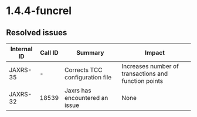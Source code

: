 # 1.4.4-funcrel

## Resolved issues

| Internal ID | Call ID | Summary | Impact |
| ----------- | ------- | ------- | ------- |
| JAXRS-35 | - | Corrects TCC configuration file | Increases number of transactions and function points |
| JAXRS-32 | 18539 | Jaxrs has encountered an issue | None |

